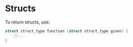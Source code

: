 #                  Structs

To return structs, use:
```C
struct struct_type function (struct struct_type given) {
    //...
}
```